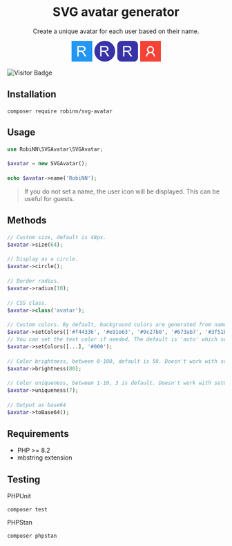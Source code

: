 <h1 align="center">SVG avatar generator</h1>

<p align="center">Create a unique avatar for each user based on their name.</p>

<p align="center"><img src=".github/img/preview.svg" height="48" alt="Preview"></p>

![Visitor Badge](https://visitor-badge.laobi.icu/badge?page_id=RobiNN1.SVG-Avatar)

## Installation

```
composer require robinn/svg-avatar
```

## Usage

```php
use RobiNN\SVGAvatar\SVGAvatar;

$avatar = new SVGAvatar();

echo $avatar->name('RobiNN');
```

> If you do not set a name, the user icon will be displayed.
> This can be useful for guests.

## Methods

```php
// Custom size, default is 48px.
$avatar->size(64);

// Display as a circle.
$avatar->circle();

// Border radius.
$avatar->radius(10);

// CSS class.
$avatar->class('avatar');

// Custom colors. By default, background colors are generated from name.
$avatar->setColors(['#f44336', '#e91e63', '#9c27b0', '#673ab7', '#3f51b5', '#2196f3',]);
// You can set the text color if needed. The default is 'auto' which sets '#fff' or '#000'.
$avatar->setColors([...], '#000');

// Color brightness, between 0-100, default is 50. Doesn't work with setColors().
$avatar->brightness(80);

// Color uniqueness, between 1-10, 3 is default. Doesn't work with setColors().
$avatar->uniqueness(7);

// Output as base64
$avatar->toBase64();
```

## Requirements

- PHP >= 8.2
- mbstring extension

## Testing

PHPUnit

```
composer test
```

PHPStan

```
composer phpstan
```
